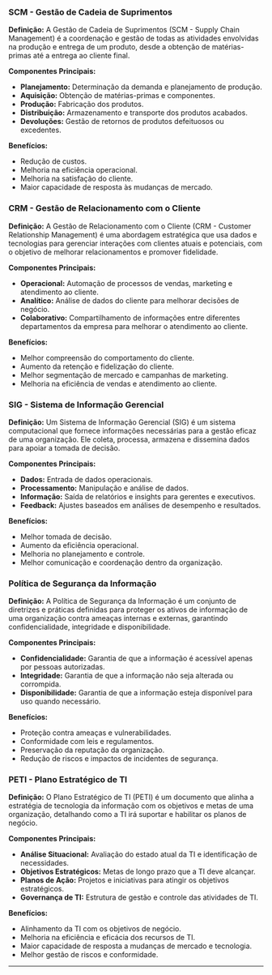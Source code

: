 ### SCM - Gestão de Cadeia de Suprimentos

**Definição:**
A Gestão de Cadeia de Suprimentos (SCM - Supply Chain Management) é a coordenação e gestão de todas as atividades envolvidas na produção e entrega de um produto, desde a obtenção de matérias-primas até a entrega ao cliente final.

**Componentes Principais:**
- **Planejamento:** Determinação da demanda e planejamento de produção.
- **Aquisição:** Obtenção de matérias-primas e componentes.
- **Produção:** Fabricação dos produtos.
- **Distribuição:** Armazenamento e transporte dos produtos acabados.
- **Devoluções:** Gestão de retornos de produtos defeituosos ou excedentes.

**Benefícios:**
- Redução de custos.
- Melhoria na eficiência operacional.
- Melhoria na satisfação do cliente.
- Maior capacidade de resposta às mudanças de mercado.

### CRM - Gestão de Relacionamento com o Cliente

**Definição:**
A Gestão de Relacionamento com o Cliente (CRM - Customer Relationship Management) é uma abordagem estratégica que usa dados e tecnologias para gerenciar interações com clientes atuais e potenciais, com o objetivo de melhorar relacionamentos e promover fidelidade.

**Componentes Principais:**
- **Operacional:** Automação de processos de vendas, marketing e atendimento ao cliente.
- **Analítico:** Análise de dados do cliente para melhorar decisões de negócio.
- **Colaborativo:** Compartilhamento de informações entre diferentes departamentos da empresa para melhorar o atendimento ao cliente.

**Benefícios:**
- Melhor compreensão do comportamento do cliente.
- Aumento da retenção e fidelização do cliente.
- Melhor segmentação de mercado e campanhas de marketing.
- Melhoria na eficiência de vendas e atendimento ao cliente.

### SIG - Sistema de Informação Gerencial

**Definição:**
Um Sistema de Informação Gerencial (SIG) é um sistema computacional que fornece informações necessárias para a gestão eficaz de uma organização. Ele coleta, processa, armazena e dissemina dados para apoiar a tomada de decisão.

**Componentes Principais:**
- **Dados:** Entrada de dados operacionais.
- **Processamento:** Manipulação e análise de dados.
- **Informação:** Saída de relatórios e insights para gerentes e executivos.
- **Feedback:** Ajustes baseados em análises de desempenho e resultados.

**Benefícios:**
- Melhor tomada de decisão.
- Aumento da eficiência operacional.
- Melhoria no planejamento e controle.
- Melhor comunicação e coordenação dentro da organização.

### Política de Segurança da Informação

**Definição:**
A Política de Segurança da Informação é um conjunto de diretrizes e práticas definidas para proteger os ativos de informação de uma organização contra ameaças internas e externas, garantindo confidencialidade, integridade e disponibilidade.

**Componentes Principais:**
- **Confidencialidade:** Garantia de que a informação é acessível apenas por pessoas autorizadas.
- **Integridade:** Garantia de que a informação não seja alterada ou corrompida.
- **Disponibilidade:** Garantia de que a informação esteja disponível para uso quando necessário.

**Benefícios:**
- Proteção contra ameaças e vulnerabilidades.
- Conformidade com leis e regulamentos.
- Preservação da reputação da organização.
- Redução de riscos e impactos de incidentes de segurança.

### PETI - Plano Estratégico de TI

**Definição:**
O Plano Estratégico de TI (PETI) é um documento que alinha a estratégia de tecnologia da informação com os objetivos e metas de uma organização, detalhando como a TI irá suportar e habilitar os planos de negócio.

**Componentes Principais:**
- **Análise Situacional:** Avaliação do estado atual da TI e identificação de necessidades.
- **Objetivos Estratégicos:** Metas de longo prazo que a TI deve alcançar.
- **Planos de Ação:** Projetos e iniciativas para atingir os objetivos estratégicos.
- **Governança de TI:** Estrutura de gestão e controle das atividades de TI.

**Benefícios:**
- Alinhamento da TI com os objetivos de negócio.
- Melhoria na eficiência e eficácia dos recursos de TI.
- Maior capacidade de resposta a mudanças de mercado e tecnologia.
- Melhor gestão de riscos e conformidade.

---
